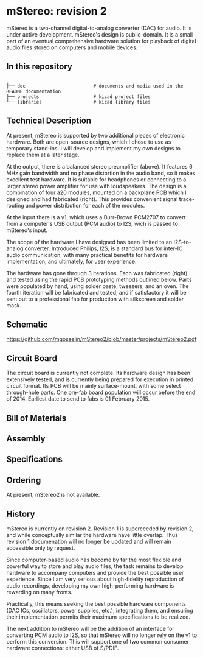 mStereo: revision 2
========

mStereo is a two-channel digital-to-analog converter (DAC) for audio. It is under active development.  mStereo's design is public-domain.  It is a small part of an eventual comprehensive hardware solution for playback of digital audio files stored on computers and mobile devices. 

In this repository
--------------------
    .
    ├── doc                         # documents and media used in the README documentation
    ├── projects                    # kicad project files
    └── libraries                   # kicad library files
    
Technical Description
--------
At present, mStereo is supported by two additional pieces of electronic hardware. Both are open-source designs, which I chose to use as temporary stand-ins. I will develop and implement my own designs to replace them at a later stage.

At the output, there is a balanced stereo preamplifier (above). It features 6 MHz gain bandwidth and no phase distortion in the audio band, so it makes excellent test hardware. It is suitable for headphones or connecting to a larger stereo power amplifier for use with loudspeakers. The design is a combination of four a20 modules, mounted on a backplane PCB which I designed and had fabricated (right). This provides convenient signal trace-routing and power distribution for each of the modules.

At the input there is a γ1, which uses a Burr-Brown PCM2707 to convert from a computer's USB output (PCM audio) to I2S, wich is passed to mStereo's input.

The scope of the hardware I have designed has been limited to an I2S-to-analog converter. Introduced Philips, I2S, is a standard bus for inter-IC audio communication, with many practical benefits for hardware implementation, and ultimately, for user experience.

The hardware has gone through 3 iterations. Each was fabricated (right) and tested using the rapid PCB prototyping methods outlined below. Parts were populated by hand, using solder paste, tweezers, and an oven. The fourth iteration will be fabricated and tested, and if satisfactory it will be sent out to a professional fab for production with silkscreen and solder mask.

Schematic
--------

https://github.com/mgosselin/mStereo2/blob/master/projects/mStereo2.pdf

Circuit Board
--------

The circuit board is currently not complete.  Its hardware design has been extensively tested, and is currently being prepared for execution in printed circuit format.  Its PCB will be mainly surface-mount, with some select through-hole parts.  One pre-fab board population will occur before the end of 2014.  Earliest date to send to fabs is 01 February 2015.

Bill of Materials
--------

Assembly
--------

Specifications
--------

Ordering
--------
At present, mStereo2 is not available.

History
--------

mStereo is currently on revision 2.  Revision 1 is superceeded by revision 2, and while conceptually similar the hardware have little overlap.  Thus revision 1 documenation will no longer be updated and will remain accessible only by request.  

Since computer-based audio has become by far the most flexible and powerful way to store and play audio files, the task remains to develop hardware to accompany computers and provide the best possible user experience. Since I am very serious about high-fidelity reproduction of audio recordings, developing my own high-performing hardware is rewarding on many fronts.

Practically, this means seeking the best possible hardware components (DAC ICs, oscillators, power supplies, etc.), integrating them, and ensuring their implementation permits their maximum specifications to be realized.

The next addition to mStereo will be the addition of an interface for converting PCM audio to I2S, so that mStereo will no longer rely on the γ1 to perform this conversion. This will support one of two common consumer hardware connections: either USB of S/PDIF.
